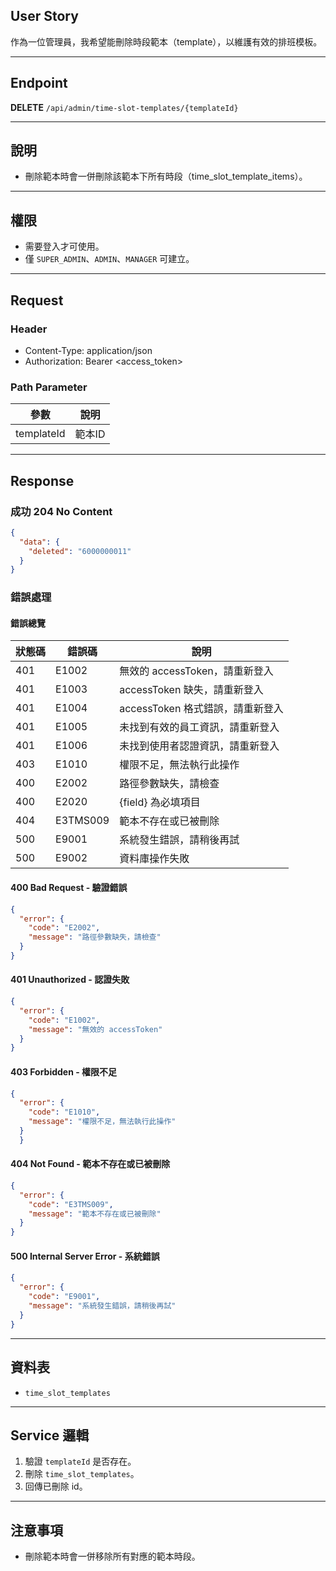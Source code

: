 ## User Story

作為一位管理員，我希望能刪除時段範本（template），以維護有效的排班模板。

---

## Endpoint

**DELETE** `/api/admin/time-slot-templates/{templateId}`

---

## 說明

- 刪除範本時會一併刪除該範本下所有時段（time_slot_template_items）。

---

## 權限

- 需要登入才可使用。
- 僅 `SUPER_ADMIN`、`ADMIN`、`MANAGER` 可建立。

---

## Request

### Header

- Content-Type: application/json
- Authorization: Bearer <access_token>

### Path Parameter

| 參數       | 說明   |
| ---------- | ------ |
| templateId | 範本ID |

---

## Response

### 成功 204 No Content

```json
{
  "data": {
    "deleted": "6000000011"
  }
}
```

### 錯誤處理

#### 錯誤總覽

| 狀態碼 | 錯誤碼   | 說明                             |
| ------ | -------- | -------------------------------- |
| 401    | E1002    | 無效的 accessToken，請重新登入   |
| 401    | E1003    | accessToken 缺失，請重新登入     |
| 401    | E1004    | accessToken 格式錯誤，請重新登入 |
| 401    | E1005    | 未找到有效的員工資訊，請重新登入 |
| 401    | E1006    | 未找到使用者認證資訊，請重新登入 |
| 403    | E1010    | 權限不足，無法執行此操作         |
| 400    | E2002    | 路徑參數缺失，請檢查             |
| 400    | E2020    | {field} 為必填項目               |
| 404    | E3TMS009 | 範本不存在或已被刪除             |
| 500    | E9001    | 系統發生錯誤，請稍後再試         |
| 500    | E9002    | 資料庫操作失敗                   |

#### 400 Bad Request - 驗證錯誤

```json
{
  "error": {
    "code": "E2002",
    "message": "路徑參數缺失，請檢查"
  }
}
```

#### 401 Unauthorized - 認證失敗

```json
{
  "error": {
    "code": "E1002",
    "message": "無效的 accessToken"
  }
}
```

#### 403 Forbidden - 權限不足

```json
{
  "error": {
    "code": "E1010",
    "message": "權限不足，無法執行此操作"
  }
  }
```

#### 404 Not Found - 範本不存在或已被刪除

```json
{
  "error": {
    "code": "E3TMS009",
    "message": "範本不存在或已被刪除"
  }
}
```

#### 500 Internal Server Error - 系統錯誤

```json
{
  "error": {
    "code": "E9001",
    "message": "系統發生錯誤，請稍後再試"
  }
}
```

---

## 資料表

- `time_slot_templates`

---

## Service 邏輯

1. 驗證 `templateId` 是否存在。
2. 刪除 `time_slot_templates`。
3. 回傳已刪除 id。

---

## 注意事項

- 刪除範本時會一併移除所有對應的範本時段。
